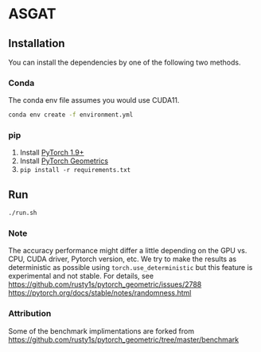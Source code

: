 # ASGAT

## Installation
You can install the dependencies by one of the following two methods.
### Conda
The conda env file assumes you would use CUDA11.
```sh
conda env create -f environment.yml
```

### pip
1. Install [PyTorch 1.9+](https://pytorch.org/get-started/locally/)
2. Install [PyTorch Geometrics](https://pytorch-geometric.readthedocs.io/en/latest/notes/installation.html)
3. `pip install -r requirements.txt`

## Run
```sh
./run.sh
```

### Note
The accuracy performance might differ a little depending on the GPU vs. CPU, CUDA driver, Pytorch version, etc. We try to make the results as deterministic as possible using `torch.use_deterministic` but this feature is experimental and not stable.
For details, see
https://github.com/rusty1s/pytorch_geometric/issues/2788
https://pytorch.org/docs/stable/notes/randomness.html

### Attribution
Some of the benchmark implimentations are forked from https://github.com/rusty1s/pytorch_geometric/tree/master/benchmark
